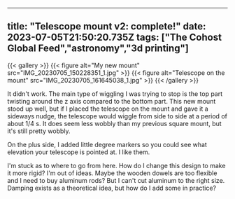 
---
title: "Telescope mount v2: complete!"
date: 2023-07-05T21:50:20.735Z
tags: ["The Cohost Global Feed","astronomy","3d printing"]
---
{{< gallery >}}
{{< figure alt="My new mount" src="IMG_20230705_150228351_1.jpg" >}}
{{< figure alt="Telescope on the mount" src="IMG_20230705_161645038_1.jpg" >}}
{{< /gallery >}}


It didn't work. 
The main type of wiggling I was trying to stop is the top part twisting around the z axis compared to the bottom part. This new mount stood up well, but if I placed the telescope on the mount and gave it a sideways nudge, the telescope would wiggle from side to side at a period of about 1/4 s. It does seem less wobbly than my previous square mount, but it's still pretty wobbly.

On the plus side, I added little degree markers so you could see what elevation your telescope is pointed at. I like them.

I'm stuck as to where to go from here. How do I change this design to make it more rigid? I'm out of ideas. Maybe the wooden dowels are too flexible and I need to buy aluminum rods? But I can't cut aluminum to the right size. Damping exists as a theoretical idea, but how do I add some in practice?

